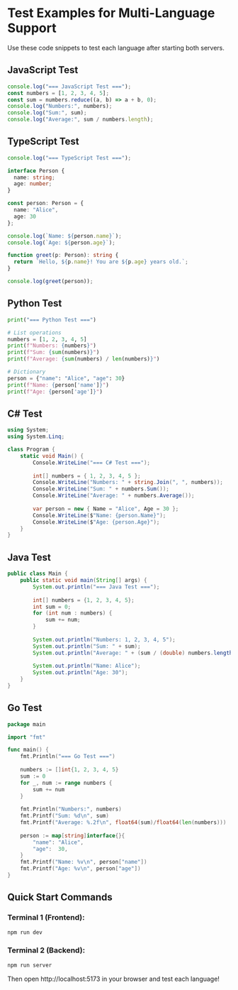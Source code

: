 # Test Examples for Multi-Language Support

Use these code snippets to test each language after starting both servers.

## JavaScript Test
```javascript
console.log("=== JavaScript Test ===");
const numbers = [1, 2, 3, 4, 5];
const sum = numbers.reduce((a, b) => a + b, 0);
console.log("Numbers:", numbers);
console.log("Sum:", sum);
console.log("Average:", sum / numbers.length);
```

## TypeScript Test
```typescript
console.log("=== TypeScript Test ===");

interface Person {
  name: string;
  age: number;
}

const person: Person = {
  name: "Alice",
  age: 30
};

console.log(`Name: ${person.name}`);
console.log(`Age: ${person.age}`);

function greet(p: Person): string {
  return `Hello, ${p.name}! You are ${p.age} years old.`;
}

console.log(greet(person));
```

## Python Test
```python
print("=== Python Test ===")

# List operations
numbers = [1, 2, 3, 4, 5]
print(f"Numbers: {numbers}")
print(f"Sum: {sum(numbers)}")
print(f"Average: {sum(numbers) / len(numbers)}")

# Dictionary
person = {"name": "Alice", "age": 30}
print(f"Name: {person['name']}")
print(f"Age: {person['age']}")
```

## C# Test
```csharp
using System;
using System.Linq;

class Program {
    static void Main() {
        Console.WriteLine("=== C# Test ===");
        
        int[] numbers = { 1, 2, 3, 4, 5 };
        Console.WriteLine("Numbers: " + string.Join(", ", numbers));
        Console.WriteLine("Sum: " + numbers.Sum());
        Console.WriteLine("Average: " + numbers.Average());
        
        var person = new { Name = "Alice", Age = 30 };
        Console.WriteLine($"Name: {person.Name}");
        Console.WriteLine($"Age: {person.Age}");
    }
}
```

## Java Test
```java
public class Main {
    public static void main(String[] args) {
        System.out.println("=== Java Test ===");
        
        int[] numbers = {1, 2, 3, 4, 5};
        int sum = 0;
        for (int num : numbers) {
            sum += num;
        }
        
        System.out.println("Numbers: 1, 2, 3, 4, 5");
        System.out.println("Sum: " + sum);
        System.out.println("Average: " + (sum / (double) numbers.length));
        
        System.out.println("Name: Alice");
        System.out.println("Age: 30");
    }
}
```

## Go Test
```go
package main

import "fmt"

func main() {
    fmt.Println("=== Go Test ===")
    
    numbers := []int{1, 2, 3, 4, 5}
    sum := 0
    for _, num := range numbers {
        sum += num
    }
    
    fmt.Println("Numbers:", numbers)
    fmt.Printf("Sum: %d\n", sum)
    fmt.Printf("Average: %.2f\n", float64(sum)/float64(len(numbers)))
    
    person := map[string]interface{}{
        "name": "Alice",
        "age":  30,
    }
    fmt.Printf("Name: %v\n", person["name"])
    fmt.Printf("Age: %v\n", person["age"])
}
```

## Quick Start Commands

### Terminal 1 (Frontend):
```bash
npm run dev
```

### Terminal 2 (Backend):
```bash
npm run server
```

Then open http://localhost:5173 in your browser and test each language!
